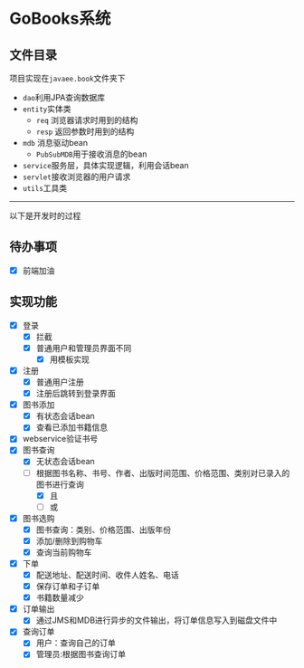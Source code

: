 # GoBooks系统
## 文件目录
项目实现在`javaee.book`文件夹下
+ `dao`利用JPA查询数据库
+ `entity`实体类
    + `req` 浏览器请求时用到的结构
    + `resp` 返回参数时用到的结构
+ `mdb` 消息驱动bean
    + `PubSubMDB`用于接收消息的bean
+ `service`服务层，具体实现逻辑，利用会话bean
+ `servlet`接收浏览器的用户请求
+ `utils`工具类


---
以下是开发时的过程
## 待办事项
- [x] 前端加油


## 实现功能
- [x] 登录
    - [x] 拦截
    - [x] 普通用户和管理员界面不同
        - [x] 用模板实现
- [x] 注册
    - [x] 普通用户注册
    - [x] 注册后跳转到登录界面
- [x] 图书添加
    - [x] 有状态会话bean
    - [x] 查看已添加书籍信息
- [x] webservice验证书号
- [x] 图书查询
    - [x] 无状态会话bean
    - [ ] 根据图书名称、书号、作者、出版时间范围、价格范围、类别对已录入的图书进行查询
        - [x] 且
        - [ ] 或
- [x] 图书选购
    - [x] 图书查询：类别、价格范围、出版年份
    - [x] 添加/删除到购物车
    - [x] 查询当前购物车
- [x] 下单
    - [x] 配送地址、配送时间、收件人姓名、电话
    - [x] 保存订单和子订单
    - [x] 书籍数量减少
- [x] 订单输出
    - [x] 通过JMS和MDB进行异步的文件输出，将订单信息写入到磁盘文件中
- [x] 查询订单
    - [x] 用户：查询自己的订单
    - [x] 管理员:根据图书查询订单